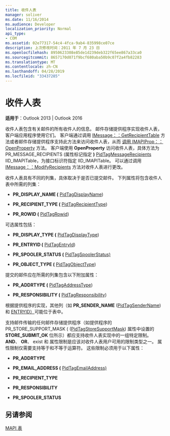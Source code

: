 ```yaml
---
title: 收件人表
manager: soliver
ms.date: 11/16/2014
ms.audience: Developer
localization_priority: Normal
api_type:
- COM
ms.assetid: 02e77317-54c4-4fca-9ab4-835998ce07ce
description: 上次修改时间：2011 年 7 月 23 日
ms.openlocfilehash: 8950623308e85de1d239deb322f65ee867a33ca0
ms.sourcegitcommit: 8657170d071f9bcf680aba50b9c07f2a4fb82283
ms.translationtype: MT
ms.contentlocale: zh-CN
ms.lasthandoff: 04/28/2019
ms.locfileid: "33437285"
---
```

# <a name="recipient-tables"></a>收件人表

  
  
**适用于**：Outlook 2013 | Outlook 2016 
  
收件人表包含有关邮件的所有收件人的信息。 邮件存储提供程序实现收件人表，客户端应用程序使用它们。 客户端通过调用 [IMessage：：GetRecipientTable](imessage-getrecipienttable.md) 方法或者邮件存储提供程序支持此方法来访问收件人表，从而 [调用 IMAPIProp：：OpenProperty](imapiprop-openproperty.md) 方法。 客户端使用 **OpenProperty** 访问收件人表，具体方法为PR_MESSAGE_RECIPIENTS (属性标记指定 **)** [PidTagMessageRecipients](pidtagmessagerecipients-canonical-property.md) IID_IMAPITable，为接口标识符指定 IID_IMAPITable。 可以通过调用 [IMessage：：ModifyRecipients](imessage-modifyrecipients.md) 方法对收件人表进行更改。 
  
收件人表具有不同的列集，具体取决于是否已提交邮件。 下列属性将包含收件人表中所需的列集：
  
- **PR_DISPLAY_NAME (** [PidTagDisplayName](pidtagdisplayname-canonical-property.md)) 
    
- **PR_RECIPIENT_TYPE (** [PidTagRecipientType](pidtagrecipienttype-canonical-property.md)) 
    
- **PR_ROWID (** [PidTagRowid](pidtagrowid-canonical-property.md)) 
    
可选属性包括：
  
- **PR_DISPLAY_TYPE (** [PidTagDisplayType](pidtagdisplaytype-canonical-property.md)) 
    
- **PR_ENTRYID (** [PidTagEntryId](pidtagentryid-canonical-property.md)) 
    
- **PR_SPOOLER_STATUS (** [PidTagSpoolerStatus)](pidtagspoolerstatus-canonical-property.md)
    
- **PR_OBJECT_TYPE (** [PidTagObjectType](pidtagobjecttype-canonical-property.md)) 
    
提交的邮件应在所需的列集包含以下附加属性：
  
- **PR_ADDRTYPE (** [PidTagAddressType](pidtagaddresstype-canonical-property.md)) 
    
- **PR_RESPONSIBILITY (** [PidTagResponsibility](pidtagresponsibility-canonical-property.md)) 
    
根据提供程序的实现，其他列（如 **PR_SENDER_NAME** ([PidTagSenderName](pidtagsendername-canonical-property.md)) 和 [ENTRYID）](entryid.md)可能位于表中。
  
支持邮件传输的任何邮件存储提供程序（如提供程序的 PR_STORE_SUPPORT_MASK ( ([PidTagStoreSupportMask](pidtagstoresupportmask-canonical-property.md)) 属性中设置的 **STORE_SUBMIT_OK** 位所示）都应支持收件人表实现中的一组特定限制。 **AND**、 **OR**、 exist 和 属性限制是应该对收件人表用户可用的限制类型之一。 属性限制仅需要支持等于和不等于运算符。 这些限制必须用于以下属性：
  
- **PR_ADDRTYPE**
    
- **PR_EMAIL_ADDRESS (** [PidTagEmailAddress)](pidtagemailaddress-canonical-property.md) 
    
- **PR_RECIPIENT_TYPE**
    
- **PR_RESPONSIBILITY**
    
- **PR_SPOOLER_STATUS**
    
## <a name="see-also"></a>另请参阅



[MAPI 表](mapi-tables.md)

